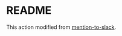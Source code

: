 # README

This action modified from [mention-to-slack](https://github.com/Laurenfrost/mention-to-slack).
